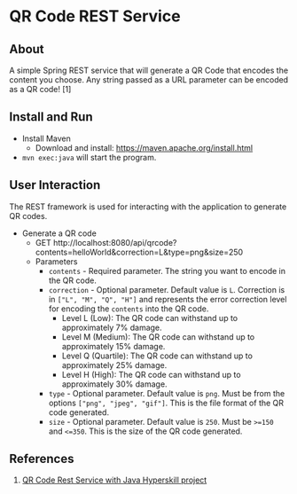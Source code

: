 # QR Code REST Service

## About

A simple Spring REST service that will generate a QR Code that encodes the content you choose.
Any string passed as a URL parameter can be encoded as a QR code! [1]

## Install and Run

- Install Maven
    - Download and install: https://maven.apache.org/install.html
- `mvn exec:java` will start the program.

## User Interaction
The REST framework is used for interacting with the application to generate QR codes.
- Generate a QR code
    - GET http://localhost:8080/api/qrcode?contents=helloWorld&correction=L&type=png&size=250
    - Parameters
      - `contents` - Required parameter. The string you want to encode in the QR code.
      - `correction` - Optional parameter. Default value is `L`. Correction is in `["L", "M", "Q", "H"]` and represents the error correction level for encoding the `contents` into the QR code.
        - Level L (Low): The QR code can withstand up to approximately 7% damage. 
        - Level M (Medium): The QR code can withstand up to approximately 15% damage. 
        - Level Q (Quartile): The QR code can withstand up to approximately 25% damage. 
        - Level H (High): The QR code can withstand up to approximately 30% damage.
      - `type` - Optional parameter. Default value is `png`. Must be from the options `["png", "jpeg", "gif"]`. This is the file format of the QR code generated.
      - `size` - Optional parameter. Default value is `250`. Must be `>=150` and `<=350`. This is the size of the QR code generated.

##  References

1. [QR Code Rest Service with Java Hyperskill project](https://hyperskill.org/projects/385)